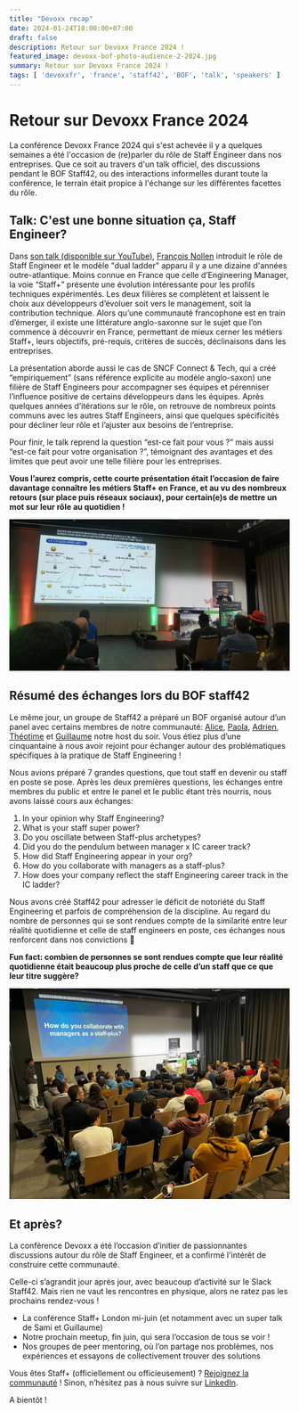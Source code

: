 ```yaml
---
title: "Devoxx recap"
date: 2024-01-24T18:00:00+07:00
draft: false
description: Retour sur Devoxx France 2024 !
featured_image: devoxx-bof-photo-audience-2-2024.jpg 
summary: Retour sur Devoxx France 2024 !
tags: [ 'devoxxfr', 'france', 'staff42', 'BOF', 'talk', 'speakers' ]
---
```


# Retour sur Devoxx France 2024

La conférence Devoxx France 2024 qui s'est achevée il y a quelques semaines a été l'occasion de (re)parler du rôle de Staff Engineer dans nos entreprises. Que ce soit au travers d'un talk officiel, des discussions pendant le BOF Staff42, ou des interactions informelles durant toute la conférence, le terrain était propice à l'échange sur les différentes facettes du rôle.

## Talk: C'est une bonne situation ça, Staff Engineer?

Dans [son talk (disponible sur YouTube)](https://www.youtube.com/watch?v=LgvJ3cuWBYQ), [François Nollen](https://www.linkedin.com/in/francois-nollen/) introduit le rôle de Staff Engineer et le modèle "dual ladder" apparu il y a une dizaine d'années outre-atlantique. Moins connue en France que celle d’Engineering Manager, la voie “Staff+” présente une évolution intéressante pour les profils techniques expérimentés. Les deux filières se complètent et laissent le choix aux développeurs d’évoluer soit vers le management, soit la contribution technique. Alors qu’une communauté francophone est en train d’émerger, il existe une littérature anglo-saxonne sur le sujet que l’on commence à découvrir en France, permettant de mieux cerner les métiers Staff+, leurs objectifs, pré-requis, critères de succès, déclinaisons dans les entreprises.

La présentation aborde aussi le cas de SNCF Connect & Tech, qui a créé “empiriquement” (sans référence explicite au modèle anglo-saxon) une filière de Staff Engineers pour accompagner ses équipes et pérenniser l’influence positive de certains développeurs dans les équipes. Après quelques années d’itérations sur le rôle, on retrouve de nombreux points communs avec les autres Staff Engineers, ainsi que quelques spécificités pour décliner leur rôle et l’ajuster aux besoins de l‘entreprise.

Pour finir, le talk reprend la question “est-ce fait pour vous ?” mais aussi “est-ce fait pour votre organisation ?”, témoignant des avantages et des limites que peut avoir une telle filière pour les entreprises.

__Vous l’aurez compris, cette courte présentation était l’occasion de faire davantage connaître les métiers Staff+ en France, et au vu des nombreux retours (sur place puis réseaux sociaux), pour certain(e)s de mettre un mot sur leur rôle au quotidien !__

![François' talk](/assets/images/blog/devoxx-talk-francois-nollen-2024.png "Francois' talk")

## Résumé des échanges lors du BOF staff42

Le même jour, un groupe de Staff42 a préparé un BOF organisé autour d’un panel avec certains membres de notre communauté: [Alice](https://www.linkedin.com/in/bonhommebiais/), [Paola](https://www.linkedin.com/in/paola-ducolin-9a892557/), [Adrien](https://www.linkedin.com/in/adrienloison/), [Théotime](https://www.linkedin.com/in/theotimeleveque/) et [Guillaume](https://www.linkedin.com/in/guillaume-mazollier-173967122/) notre host du soir. Vous étiez plus d’une cinquantaine à nous avoir rejoint pour échanger autour des problématiques spécifiques à la pratique de Staff Engineering !

Nous avions préparé 7 grandes questions, que tout staff en devenir ou staff en poste se pose. Après les deux premières questions, les échanges entre membres du public et entre le panel et le public étant très nourris, nous avons laissé cours aux échanges:

1. In your opinion why Staff Engineering?
2. What is your staff super power?
3. Do you oscillate between Staff-plus archetypes?
4. Did you do the pendulum between manager x IC career track?
5. How did Staff Engineering appear in your org?
6. How do you collaborate with managers as a staff-plus?
7. How does your company reflect the staff Engineering career track in the IC ladder?

Nous avons créé Staff42 pour adresser le déficit de notoriété du Staff Engineering et parfois de compréhension de la discipline. Au regard du nombre de personnes qui se sont rendues compte de la similarité entre leur réalité quotidienne et celle de staff engineers en poste, ces échanges nous renforcent dans nos convictions 🙂

__Fun fact: combien de personnes se sont rendues compte que leur réalité quotidienne était beaucoup plus proche de celle d’un staff que ce que leur titre suggère?__

![Staff42 BOF](/assets/images/blog/devoxx-bof-photo-audience-2024.jpg "Staff42 BOF")

## Et après?

La conférence Devoxx a été l’occasion d’initier de passionnantes discussions autour du rôle de Staff Engineer, et a confirmé l'intérêt de construire cette communauté.

Celle-ci s’agrandit jour après jour, avec beaucoup d’activité sur le Slack Staff42.
Mais rien ne vaut les rencontres en physique, alors ne ratez pas les prochains rendez-vous !

- La conférence Staff+ London mi-juin (et notamment avec un super talk de Sami et Guillaume)
- Notre prochain meetup, fin juin, qui sera l’occasion de tous se voir !
- Nos groupes de peer mentoring, où l’on partage nos problèmes, nos expériences et essayons de collectivement trouver des solutions

Vous êtes Staff+ (officiellement ou officieusement) ? [Rejoignez la communauté](https://staff42.org/about/) !
Sinon, n’hésitez pas à nous suivre sur [LinkedIn](https://www.linkedin.com/company/staff42/).

A bientôt !

